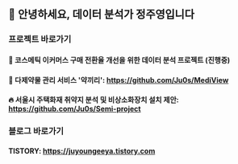 ## 👋 안녕하세요, 데이터 분석가 정주영입니다 

### 프로젝트 바로가기
#### 💄 코스메틱 이커머스 구매 전환율 개선을 위한 데이터 분석 프로젝트 (진행중)
#### 💊 다제약물 관리 서비스 '약끼리': https://github.com/Ju0s/MediView
#### 🔥 서울시 주택화재 취약지 분석 및 비상소화장치 설치 제안: https://github.com/Ju0s/Semi-project

### 블로그 바로가기
#### TISTORY: https://juyoungeeya.tistory.com
